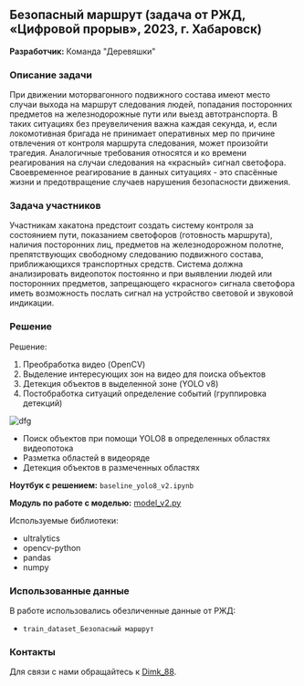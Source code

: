 ## Безопасный маршрут (задача от РЖД, «Цифровой прорыв», 2023, г. Хабаровск)

**Разработчик:** Команда "Деревяшки"

### Описание задачи
При движении моторвагонного подвижного состава имеют место случаи выхода на маршрут следования людей, попадания посторонних предметов на железнодорожные пути или выезд автотранспорта. В таких ситуациях без преувеличения важна каждая секунда, и, если локомотивная бригада не принимает оперативных мер по причине отвлечения от контроля маршрута следования, может произойти трагедия. Аналогичные требования относятся и ко времени реагирования на случаи следования на «красный» сигнал светофора. Своевременное реагирование в данных ситуациях - это спасённые жизни и предотвращение случаев нарушения безопасности движения. 

### Задача участников
Участникам хакатона предстоит создать систему контроля за состоянием пути, показанием светофоров (готовность маршрута), наличия посторонних лиц, предметов на железнодорожном полотне, препятствующих свободному следованию подвижного состава, приближающихся транспортных средств. Система должна анализировать видеопоток постоянно и при выявлении людей или посторонних предметов, запрещающего «красного» сигнала светофора иметь возможность послать сигнал на устройство световой и звуковой индикации.

### Решение
Решение: 
1. Преобработка видео (OpenCV)
2. Выделение интересующих зон на видео для поиска объектов 
3. Детекция объектов в выделенной зоне (YOLO v8)
4. Постобработка ситуаций определение событий (группировка детекций) 

![dfg](media/demo.gif)
- Поиск объектов при помощи YOLO8 в определенных областях видеопотока
- Разметка областей в видеоряде
- Детекция объектов в размеченных областях

**Ноутбук с решением:** `baseline_yolo8_v2.ipynb`

**Модуль по работе с моделью:** [model_v2.py](model_v2.py)

Используемые библиотеки:
- ultralytics
- opencv-python
- pandas
- numpy

### Использованные данные
В работе использовались обезличенные данные от РЖД:
- `train_dataset_Безопасный маршрут`

### Контакты
Для связи с нами обращайтесь к [Dimk_88](https://t.me/Dimk_88).
